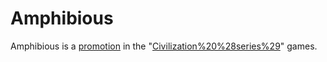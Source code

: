 # Amphibious

Amphibious is a [promotion](promotion) in the "[Civilization%20%28series%29](Civilization)" games.